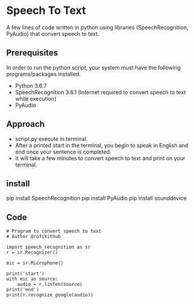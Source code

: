 # Speech To Text

A few lines of code written in python using libraries (SpeechRecognition, PyAudio) that convert speech to text. 

## Prerequisites

In order to run the python script, your system must have the following programs/packages installed.
* Python 3.6.7
* SpeechRecognition 3.8.1 (Internet required to convert speech to text while execution)
* PyAudio

## Approach
* script.py execute in terminal.
* After a printed start in the terminal, you begin to speak in English and end once your sentence is completed. 
* It will take a few minutes to convert speech to text and print on your terminal.
  
## install
pip install SpeechRecognition 
pip install PyAudio 
pip install sounddevice 

## Code
```
# Program to convert speech to text
# Author @rofikithub

import speech_recognition as sr
r = sr.Recognizer()

mic = sr.Microphone()

print('start')
with mic as source:
    audio = r.listen(source)
print('end')
print(r.recognize_google(audio))
```
